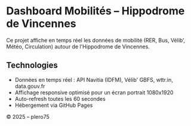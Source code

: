 
# Dashboard Mobilités – Hippodrome de Vincennes

Ce projet affiche en temps réel les données de mobilité (RER, Bus, Vélib’, Météo, Circulation) autour de l'Hippodrome de Vincennes.

## Technologies

- Données en temps réel : API Navitia (IDFM), Vélib' GBFS, wttr.in, data.gouv.fr
- Affichage responsive optimisé pour un écran portrait 1080x1920
- Auto-refresh toutes les 60 secondes
- Hébergement via GitHub Pages

© 2025 – plero75
